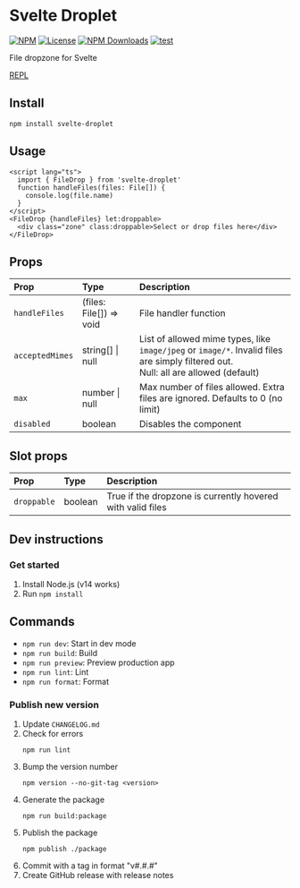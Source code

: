 # Svelte Droplet

[![NPM](https://img.shields.io/npm/v/svelte-droplet.svg)](https://npmjs.com/package/svelte-droplet)
[![License](https://img.shields.io/npm/l/svelte-droplet.svg)](LICENSE)
[![NPM Downloads](https://img.shields.io/npm/dm/svelte-droplet.svg)](https://npmjs.com/package/svelte-droplet)
[![test](https://github.com/probablykasper/svelte-droplet/actions/workflows/test.yml/badge.svg)](https://github.com/probablykasper/svelte-droplet/actions/workflows/test.yml)

File dropzone for Svelte

[REPL](https://svelte.dev/repl/961863cf346c474888b658b98dcbf287?version=3.46.4)

## Install

```
npm install svelte-droplet
```

## Usage

```svelte
<script lang="ts">
  import { FileDrop } from 'svelte-droplet'
  function handleFiles(files: File[]) {
    console.log(file.name)
  }
</script>
<FileDrop {handleFiles} let:droppable>
  <div class="zone" class:droppable>Select or drop files here</div>
</FileDrop>
```

## Props
| Prop            | Type                    | Description           |
| :-------------- | :---------------        | :-------------------- |
| `handleFiles`   | (files: File[]) => void | File handler function |
| `acceptedMimes` | string[] \| null        | List of allowed mime types, like `image/jpeg` or `image/*`. Invalid files are simply filtered out.<br>Null: all are allowed (default) |
| `max`           | number \| null          | Max number of files allowed. Extra files are ignored. Defaults to 0 (no limit) |
| `disabled`      | boolean                 | Disables the component |

## Slot props
| Prop         | Type     | Description   |
| :----------- | :------- | :------------ |
| `droppable`  | boolean  | True if the dropzone is currently hovered with valid files |

## Dev instructions

### Get started

1. Install Node.js (v14 works)
2. Run `npm install`

## Commands

- `npm run dev`: Start in dev mode
- `npm run build`: Build
- `npm run preview`: Preview production app
- `npm run lint`: Lint
- `npm run format`: Format

### Publish new version

1. Update `CHANGELOG.md`
2. Check for errors
    ```
    npm run lint
    ```
3. Bump the version number
    ```
    npm version --no-git-tag <version>
    ```
4. Generate the package
    ```
    npm run build:package
    ```
5. Publish the package
    ```
    npm publish ./package
    ```
6. Commit with a tag in format "v#.#.#"
7. Create GitHub release with release notes
